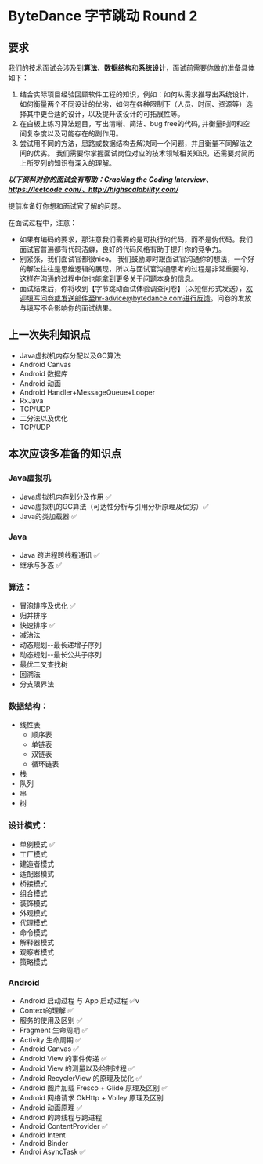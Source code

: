 # ByteDance 字节跳动 Round 2

## 要求

我们的技术面试会涉及到**算法**、**数据结构**和**系统设计**，面试前需要你做的准备具体如下：

1. 结合实际项目经验回顾软件工程的知识，例如：如何从需求推导出系统设计，如何衡量两个不同设计的优劣，如何在各种限制下（人员、时间、资源等）选择其中更合适的设计，以及提升该设计的可拓展性等。
2. 在白板上练习算法题目，写出清晰、简洁、bug free的代码, 并衡量时间和空间复杂度以及可能存在的副作用。
3. 尝试用不同的方法，思路或数据结构去解决同一个问题，并且衡量不同解法之间的优劣。
我们需要你掌握面试岗位对应的技术领域相关知识，还需要对简历上所罗列的知识有深入的理解。

***以下资料对你的面试会有帮助：Cracking the Coding Interview、https://leetcode.com/、http://highscalability.com/***

提前准备好你想和面试官了解的问题。 

在面试过程中，注意：
* 如果有编码的要求，那注意我们需要的是可执行的代码，而不是伪代码。我们面试官普遍都有代码洁癖，良好的代码风格有助于提升你的竞争力。 
* 别紧张，我们面试官都很nice。
我们鼓励即时跟面试官沟通你的想法，一个好的解法往往是思维逻辑的展现，所以与面试官沟通思考的过程是非常重要的，这样在沟通的过程中你也能拿到更多关于问题本身的信息。
* 面试结束后，你将收到【字节跳动面试体验调查问卷】（以短信形式发送），欢迎填写问卷或发送邮件至hr-advice@bytedance.com进行反馈。问卷的发放与填写不会影响你的面试结果。

## 上一次失利知识点

* Java虚拟机内存分配以及GC算法
* Android Canvas
* Android 数据库
* Android 动画
* Android Handler+MessageQueue+Looper
* RxJava
* TCP/UDP
* 二分法以及优化
* TCP/UDP

## 本次应该多准备的知识点

### Java虚拟机

* Java虚拟机内存划分及作用 ✅
* Java虚拟机的GC算法（可达性分析与引用分析原理及优劣）✅
* Java的类加载器 ✅

### Java

* Java 跨进程跨线程通讯 ✅
* 继承与多态 ✅

### 算法：

* 冒泡排序及优化 ✅
* 归并排序
* 快速排序 ✅
* 减治法                                                      
* 动态规划--最长递增子序列
* 动态规划--最长公共子序列
* 最优二叉查找树
* 回溯法
* 分支限界法

### 数据结构：

* 线性表
    * 顺序表
    * 单链表
    * 双链表
    * 循环链表
* 栈
* 队列
* 串
* 树

### 设计模式：

* 单例模式 ✅
* 工厂模式
* 建造者模式
* 适配器模式
* 桥接模式
* 组合模式
* 装饰模式
* 外观模式
* 代理模式
* 命令模式
* 解释器模式
* 观察者模式
* 策略模式

### Android

* Android 启动过程 与 App 启动过程 ✅v
* Context的理解 ✅
* 服务的使用及区别 ✅ 
* Fragment 生命周期 ✅
* Activity 生命周期 ✅
* Android Canvas ✅
* Android View 的事件传递 ✅
* Android View 的测量以及绘制过程 ✅
* Android RecyclerView 的原理及优化 ✅
* Android 图片加载 Fresco + Glide 原理及区别 ✅
* Android 网络请求 OkHttp + Volley 原理及区别
* Android 动画原理 ✅
* Android 的跨线程与跨进程
* Android ContentProvider ✅
* Android Intent
* Android Binder 
* Androi AsyncTask ✅